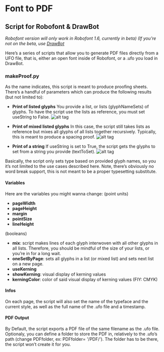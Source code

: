 # Font to PDF
## Script for Robofont & DrawBot
*Robofont version will only work in Robofont 1.6, currently in beta)
(If you’re not on the beta, use [DrawBot](http://drawbot.readthedocs.org/en/latest/content/download.html)*

Here’s a series of scripts that allow you to generate PDF files directly from a UFO file, that is, either an open font inside of Robofont, or a .ufo you load in DrawBot.


### makeProof.py

As the name indicates, this script is meant to produce proofing sheets. There’s a handful of parameters which can produce the following results (but not limited to):

+ **Print of listed glyphs**
You provide a list, or lists (glyphNameSets) of glyphs. To have the script use the lists as reference, you must set useString to False. 
![alt tag](http://www.akalollip.com/images/github/font2pdf/makeProofingSheets-1.png)

+ **Print of mixed listed glyphs**
In this case, the script still takes lists as reference but mixes all glyphs of all lists together recursively. Typically, this is meant to produce a spacing proof.
![alt tag](http://www.akalollip.com/images/github/font2pdf/makeProofingSheets-3.png)

+ **Print of a string**
If useString is set to True, the script gets the glyphs to set from a string you provide (textToSet). 
![alt tag](http://www.akalollip.com/images/github/font2pdf/makeProofingSheets-2.png)

Basically, the script only sets type based on provided glyph names, so you it’s not limited to the use cases described here. Note, there’s obviously no word break support, this is not meant to be a proper typesetting substitute.

#### Variables
Here are the variables you might wanna change:
(point units)
+ **pageWidth**
+ **pageHeight**
+ **margin**
+ **pointSize**
+ **lineHeight**

(booleans)
+ **mix**: script makes lines of each glyph interwoven with all other glyphs in all lists. Therefore, you should be mindful of the size of your lists, or you’re in for a long wait.
+ **oneSetByPage**: sets all glyphs in a list (or mixed list) and sets next list on a new page.
+ **useKerning**
+ **showKerning**: visual display of kerning values
+ **kerningColor**: color of said visual display of kerning values (FIY: CMYK)

#### Infos
On each page, the script will also set the name of the typeface and the current style, as well as the full name of the .ufo file and a timestamp.

#### PDF Output
By Default, the script exports a PDF file of the same filename as the .ufo file. Optionaly, you can define a folder to store the PDF in, relatively to the .ufo’s path (change PDFfolder, ex: PDFfolder= '/PDF/'). The folder has to be there, the script won’t create it for you.
